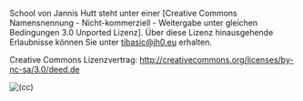 School von Jannis Hutt steht unter einer [Creative Commons Namensnennung -
Nicht-kommerziell - Weitergabe unter gleichen Bedingungen 3.0 Unported
Lizenz].
Über diese Lizenz hinausgehende Erlaubnisse können Sie unter tibasic@jh0.eu erhalten.

Creative Commons Lizenzvertrag:
http://creativecommons.org/licenses/by-nc-sa/3.0/deed.de

![(cc)](http://i.creativecommons.org/l/by-nc-sa/3.0/88x31.png)
